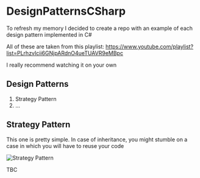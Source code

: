 # DesignPatternsCSharp

To refresh my memory I decided to create a repo with an example of each design pattern implemented in C#

All of these are taken from this playlist: https://www.youtube.com/playlist?list=PLrhzvIcii6GNjpARdnO4ueTUAVR9eMBpc

I really recommend watching it on your own


<h2>Design Patterns</h2>
<ol>
  <li>Strategy Pattern</li>
  <li>...</li>
</ol> 


<h2>Strategy Pattern</h2>

This one is pretty simple. In case of inheritance, you might stumble on a case in which you will have to reuse your code

![Strategy Pattern](https://user-images.githubusercontent.com/100217248/226473940-c17845cb-c92d-4e6b-85f9-321187b25cf8.png)

TBC

